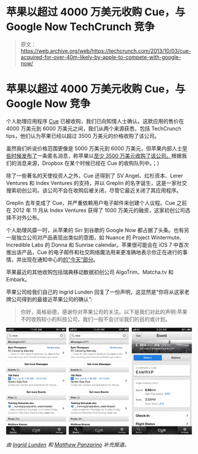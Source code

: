 # 苹果以超过 4000 万美元收购 Cue，与 Google Now TechCrunch 竞争

> 原文：<https://web.archive.org/web/https://techcrunch.com/2013/10/03/cue-acquired-for-over-40m-likely-by-apple-to-compete-with-google-now/>

# 苹果以超过 4000 万美元收购 Cue，与 Google Now 竞争

个人助理应用程序 [Cue](https://web.archive.org/web/20221210065708/http://cueup.com/) 已被收购，我们已向知情人士确认。这款应用的售价在 4000 万美元到 6000 万美元之间，我们从两个来源获悉，包括 TechCrunch tips，他们认为苹果已经以超过 3500 万美元的价格收购了该公司。

虽然我们听说价格范围更像是 5000 万美元到 6000 万美元，但苹果内部人士[早些时候发布了](https://web.archive.org/web/20221210065708/http://appleinsider.com/articles/13/10/03/rumor-apple-may-have-acquired-personal-assistant-app-cue-for-at-least-35m)一条匿名消息，称苹果以[至少 3500 万美元收购了该公司。](https://web.archive.org/web/20221210065708/http://appleinsider.com/articles/13/10/03/rumor-apple-may-have-acquired-personal-assistant-app-cue-for-at-least-35m)根据我们的消息来源，Dropbox 在某个时候已经在 Cue 的收购队列中。；)

除了一些著名的天使投资人之外，Cue 还得到了 SV Angel、红杉资本、Lerer Ventures 和 Index Ventures 的支持，并以 Greplin 的名字诞生，这是一家社交搜索初创公司。该公司不会在收购后被关闭，尽管它最近关闭了其应用程序。

Greplin 去年变成了 Cue，并严重依赖用户电子邮件来创建个人议程。Cue 之前在 2012 年 11 月从 Index Ventures 获得了 1000 万美元的融资，这家初创公司选择不对外公布。

个人助理风靡一时，从苹果的 Siri 到谷歌的 Google Now 都占据了头条。也有另一层独立公司对产品表现出类似的意图，如 Nuance 的 Project Wintermute、Incredible Labs 的 Donna 和 Sunrise calendar。苹果很可能会在 iOS 7 中首次推出该产品，Cue 的电子邮件和社交网络魔法用来更准确地表示你正在进行的事情，并出现在通知中心的[的“今天”部分](https://web.archive.org/web/20221210065708/http://cl.ly/RmFX)。

苹果最近的其他收购包括瑞典移动数据初创公司 AlgoTrim、Matcha.tv 和 Embark。

苹果公司给我们自己的 Ingrid Lunden 回复了一份声明，这显然是“你将从这家老牌公司得到的最接近苹果公司的确认”:

> 你好，英格丽德，感谢你对苹果公司的关注。以下是我们对此的声明:苹果不时收购较小的科技公司，我们一般不会讨论我们的目的或计划。

![cue-app](img/50f49e53c022f8261a656707bdfbbfa4.png)

*由 [Ingrid Lunden](https://web.archive.org/web/20221210065708/https://beta.techcrunch.com/author/ingrid-lunden/) 和 [Matthew Panzarino](https://web.archive.org/web/20221210065708/https://beta.techcrunch.com/author/matthew-panzarino/) 补充报道。*